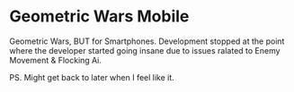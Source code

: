 # Geometric Wars Mobile
 Geometric Wars, BUT for Smartphones. Development stopped at the point where the developer started going insane due to issues ralated to Enemy Movement & Flocking Ai.

PS. Might get back to later when I feel like it.
